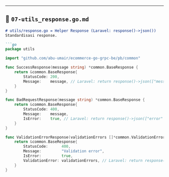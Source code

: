 
---

## 📖 `07-utils_response.go.md`

```markdown
# utils/response.go = Helper Response (Laravel: response()->json())
Standardisasi response.

```go
package utils

import "github.com/abu-umair/ecommerce-go-grpc-be/pb/common"

func SuccessResponse(message string) *common.BaseResponse {
	return &common.BaseResponse{
		StatusCode: 200,
		Message:    message, // Laravel: return response()->json(["message" => $message], 200)
	}
}

func BadRequestResponse(message string) *common.BaseResponse {
	return &common.BaseResponse{
		StatusCode: 400,
		Message:    message,
		IsError:    true, // Laravel: return response()->json(["error" => $message], 400)
	}
}

func ValidationErrorResponse(validationErrors []*common.ValidationError) *common.BaseResponse {
	return &common.BaseResponse{
		StatusCode:      400,
		Message:         "Validation error",
		IsError:         true,
		ValidationError: validationErrors, // Laravel: return response()->json($validator->errors(), 400)
	}
}
```